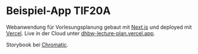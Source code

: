 # Beispiel-App TIF20A

Webanwendung für Vorlesungsplanung gebaut mit [Next.js](https://nextjs.org/) und deployed mit [Vercel](https://vercel.com). Live in der Cloud unter [dhbw-lecture-plan.vercel.app](https://dhbw-lecture-plan.vercel.app/).

Storybook bei [Chromatic](https://60a95e824da065004912f7e7-ewnhfqgsld.chromatic.com).
